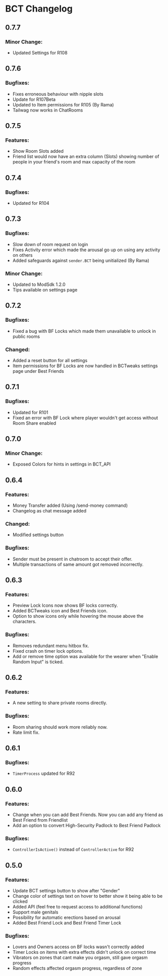 # BCT Changelog

## 0.7.7
### Minor Change:
- Updated Settings for R108

## 0.7.6
### Bugfixes:
- Fixes erroneous behaviour with nipple slots
- Update for R107Beta
- Updated to Item permissions for R105 (By Rama)
- Tailwag now works in ChatRooms

## 0.7.5
### Features:
- Show Room Slots added
- Friend list would now have an extra column (Slots) showing number of people in your friend's room and max capacity of the room

## 0.7.4
### Bugfixes:
- Updated for R104

## 0.7.3
### Bugfixes:
- Slow down of room request on login
- Fixes Activity error which made the arousal go up on using any activity on others
- Added safeguards against `sender.BCT` being unitialized (By Rama)

### Minor Change:
- Updated to ModSdk 1.2.0
- Tips available on settings page

## 0.7.2
### Bugfixes:
- Fixed a bug with BF Locks which made them unavailable to unlock in public rooms

### Changed:
- Added a reset button for all settings
- Item permissions for BF Locks are now handled in BCTweaks settings page under Best Friends

## 0.7.1
### Bugfixes:
- Updated for R101
- Fixed an error with BF Lock where player wouldn't get access without Room Share enabled

## 0.7.0
### Minor Change:
- Exposed Colors for hints in settings in BCT_API

## 0.6.4
### Features:
- Money Transfer added (Using /send-money command)
- Changelog as chat message added

### Changed:
- Modified settings button

### Bugfixes:
- Sender must be present in chatroom to accept their offer.
- Multiple transactions of same amount got removed incorrectly.

## 0.6.3
### Features: 
- Preview Lock Icons now shows BF locks correctly.
- Added BCTweaks icon and Best Friends icon.
- Option to show icons only while hovering the mouse above the characters.

### Bugfixes:
- Removes redundant menu hitbox fix.
- Fixed crash on timer lock options.
- Add or remove time option was available for the wearer when "Enable Random Input" is ticked.

## 0.6.2
### Features:
- A new setting to share private rooms directly.

### Bugfixes:
- Room sharing should work more reliably now.
- Rate limit fix.

## 0.6.1
### Bugfixes:
- `TimerProcess` updated for R92

## 0.6.0
### Features:
- Change when you can add Best Friends. Now you can add any friend as Best Friend from Friendlist
- Add an option to convert High-Security Padlock to Best Friend Padlock

### Bugfixes:
- `ControllerIsActive()` instead of `ControllerActive` for R92

## 0.5.0
### Features:
- Update BCT settings button to show after "Gender"
- Change color of settings text on hover to better show it being able to be clicked
- Added API (feel free to request access to additional functions)
- Support male genitals
- Possibility for automatic erections based on arousal
- Added Best Friend Lock and Best Friend Timer Lock

### Bugfixes:
- Lovers and Owners access on BF locks wasn't correctly added 
- Timer Locks on items with extra effects didn't unlock on correct time
- Vibrators on zones that cant make you orgasm, still gave orgasm progress
- Random effects affected orgasm progress, regardless of zone